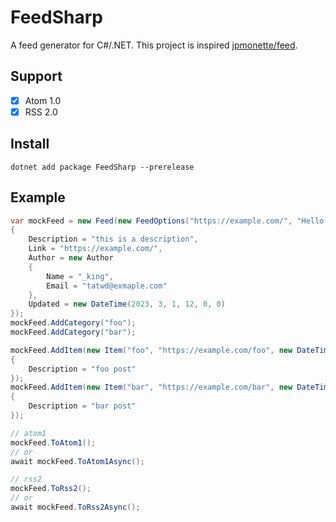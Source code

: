 # FeedSharp

A feed generator for C#/.NET. This project is inspired [jpmonette/feed](https://github.com/jpmonette/feed).

## Support 

- [x] Atom 1.0
- [x] RSS 2.0

## Install

```
dotnet add package FeedSharp --prerelease
```

## Example

```csharp
var mockFeed = new Feed(new FeedOptions("https://example.com/", "Hello FeedSharp")
{
    Description = "this is a description",
    Link = "https://example.com/",
    Author = new Author
    {
        Name = "_king",
        Email = "tatwd@exmaple.com"
    },
    Updated = new DateTime(2023, 3, 1, 12, 0, 0)
});
mockFeed.AddCategory("foo");
mockFeed.AddCategory("bar");

mockFeed.AddItem(new Item("foo", "https://example.com/foo", new DateTime(2023, 1, 1))
{
    Description = "foo post"
});
mockFeed.AddItem(new Item("bar", "https://example.com/bar", new DateTime(2023, 1, 2))
{
    Description = "bar post"
});

// atom1
mockFeed.ToAtom1();
// or
await mockFeed.ToAtom1Async();

// rss2
mockFeed.ToRss2();
// or
await mockFeed.ToRss2Async();
```